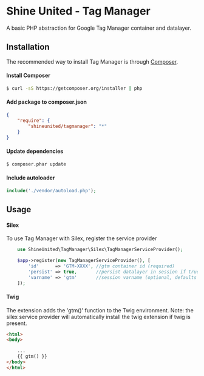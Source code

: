 Shine United - Tag Manager
==========================

A basic PHP abstraction for Google Tag Manager container and datalayer.

Installation
------------

The recommended way to install Tag Manager is through
[Composer](http://getcomposer.org).

#### Install Composer
```bash
$ curl -sS https://getcomposer.org/installer | php
```

#### Add package to composer.json
```json
{
	"require": {
		"shineunited/tagmanager": "*"
	}
}
```

#### Update dependencies
```bash
$ composer.phar update
```

#### Include autoloader
```php
include('./vendor/autoload.php');
```


Usage
-----

#### Silex

To use Tag Manager with Silex, register the service provider
```php
	use ShineUnited\TagManager\Silex\TagManagerServiceProvider();

	$app->register(new TagManagerServiceProvider(), [
		'id'      => 'GTM-XXXX', //gtm container id (required)
		'persist' => true,       //persist datalayer in session if true (optional, defaults to false)
		'varname' => 'gtm'       //session varname (optional, defaults to 'gtm')
	]);
```

#### Twig

The extension adds the 'gtm()' function to the Twig environment. Note: the silex service provider will automatically install the twig extension if twig is present.

```html
<html>
<body>

	...
	{{ gtm() }}
</body>
</html>
```
